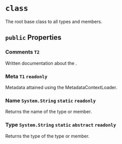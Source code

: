 #  `class`

The root base class to all types and members.

## `public` Properties

### Comments `T2`

Written documentation about the <see cref="P:Docshark.Core.Models.Codebase.Model`2.Meta" />.

### Meta `T1` `readonly`

Metadata attained using the MetadataContextLoader.

### Name <code title="comments here">System.String</code> `static` `readonly`

Returns the name of the type or member.

### Type <code title="comments here">System.String</code> `static` `abstract` `readonly`

Returns the type of the type or member.

